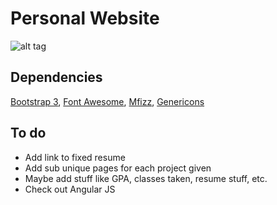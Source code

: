 # Personal Website
![alt tag](http://leonardchan.me/images/this-website.png)

## Dependencies
[Bootstrap 3](http://getbootstrap.com/), [Font Awesome](http://fortawesome.github.io/Font-Awesome/), [Mfizz](http://mfizz.com/oss/font-mfizz), [Genericons](http://genericons.com/#quote)

## To do
- Add link to fixed resume
- Add sub unique pages for each project given
- Maybe add stuff like GPA, classes taken, resume stuff, etc.
- Check out Angular JS
